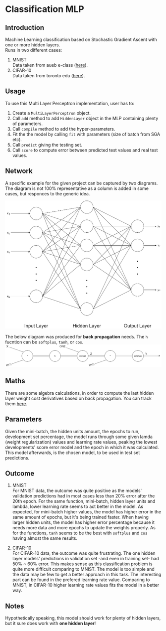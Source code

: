 # Classification MLP

## Introduction
Machine Learning classification based on Stochastic Gradient Ascent with one or more hidden layers.  
Runs in two different cases:
1. MNIST  
Data taken from aueb e-class ([here](https://eclass.aueb.gr/modules/document/index.php?course=INF267&openDir=/5342e7c43dh6)).
2. CIFAR-10  
Data taken from toronto edu ([here](https://www.cs.toronto.edu/~kriz/cifar.html)).

## Usage
To use this Multi Layer Perceptron implementation, user has to:
1. Create a `MultiLayerPerceptron` object. 
2. Call `add` method to add `HiddenLayer` object in the MLP containing plenty of parameters.
3. Call  `compile` method to add the hyper-parameters.
4. Fit the the model by calling `fit` with parameters (size of batch from SGA etc).
5. Call `predict` giving the testing set.
6. Call `score` to compute error between predicted test values and real test values. 

## Network
A specific example for the given project can be captured by two diagrams. The diagram is not 100% representative as a column is added in some cases, but responces to the generic idea.  

![network](report/network_one.png)  
  
The below diagram was produced for **back propagation** needs. The `h` fucntion can be `softplus`, `tanh`, or `cos`. 
![network back propagation](report/network_back.png)

## Maths
There are some algebra calculations, in order to compute the last hidden layer weight cost derivatives based on back propagation. You can track them [here](report/math_back_propagation.md). 

## Parameters
Given the mini-batch, the hidden units amount, the epochs to run, development set percentage, the model runs through some given lamda (weight regularization) values and learning rate values, peaking the lowest developments' score error model and the epoch in which it was calculated. This model afterwards, is the chosen model, to be used in test set predictions.

## Outcome 
1. MNIST  
For MNIST data, the outcome was quite positive as the models' validation predictions had in most cases less than 20% error after the 20th epoch. For the same function, mini-batch, hidden layer units and lambda, lower learning rate seems to act better in the model. As expected, for mini-batch higher values, the model has higher error in the same amount of epochs, but it's being trained faster. When having larger hidden units, the model has higher error percentage because it needs more data and more epochs to update the weights properly. As for the functions, `tanh` seems to be the best with `softplus` and `cos` having almost the same results. 

2. CIFAR-10  
For CIFAR-10 data, the outcome was quite frustrating. The one hidden layer models' predictions in validation set -and even in training set- had 50% ~ 60% error. This makes sense as this classification problem is quite more difficult comparing to MNIST. The model is too simple and the data may be few to get a better approach in this task. The interesting part can be found in the prefered learning rate value. Comparing to MNIST, in CIFAR-10 higher learning rate values fits the model in a better way.


## Notes
Hypothetically speaking, this model should work for plenty of hidden layers, but it sure does work with **one hidden layer**!